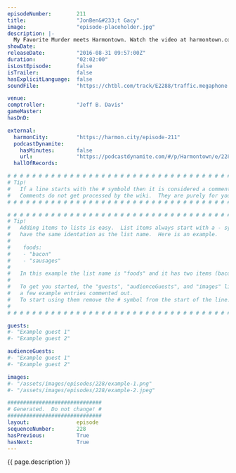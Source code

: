 ```yaml
---
episodeNumber:        211
title:                "JonBen&#233;t Gacy"
image:                "episode-placeholder.jpg"
description: |-
  My Favorite Murder meets Harmontown. Watch the video at harmontown.com/live! Become a member!
showDate:             
releaseDate:          "2016-08-31 09:57:00Z"
duration:             "02:02:00"
isLostEpisode:        false
isTrailer:            false
hasExplicitLanguage:  false
soundFile:            "https://chtbl.com/track/E2288/traffic.megaphone.fm/STA9584979609.mp3?updated=1559765095"

venue:                
comptroller:          "Jeff B. Davis"
gameMaster:           
hasDnD:               

external:
  harmonCity:         "https://harmon.city/episode-211"
  podcastDynamite:
    hasMinutes:       false
    url:              "https://podcastdynamite.com/#/p/Harmontown/e/228/211"
  hallOfRecords:      

# # # # # # # # # # # # # # # # # # # # # # # # # # # # # # # # # # # # # # # # # # # # #
# Tip!
#   If a line starts with the # symbold then it is considered a comment.
#   Comments do not get processed by the wiki.  They are purely for your information.
# # # # # # # # # # # # # # # # # # # # # # # # # # # # # # # # # # # # # # # # # # # # #

# # # # # # # # # # # # # # # # # # # # # # # # # # # # # # # # # # # # # # # # # # # # #
# Tip!
#   Adding items to lists is easy.  List items always start with a - symbol and have
#   have the same identation as the list name.  Here is an example.
#
#    foods:
#    - "bacon"
#    - "sausages"
#
#   In this example the list name is "foods" and it has two items (bacon, and sausages).
#
#   To get you started, the "guests", "audienceGuests", and "images" lists below have
#   a few example entries commented out.
#   To start using them remove the # symbol from the start of the line.
#
# # # # # # # # # # # # # # # # # # # # # # # # # # # # # # # # # # # # # # # # # # # # #

guests:
#- "Example guest 1"
#- "Example guest 2"

audienceGuests:
#- "Example guest 1"
#- "Example guest 2"

images:
#- "/assets/images/episodes/228/example-1.png"
#- "/assets/images/episodes/228/example-2.jpeg"

##############################
# Generated.  Do not change! #
##############################
layout:               episode
sequenceNumber:       228
hasPrevious:          True
hasNext:              True
---
```


<!-- The episode description will be rendered here -->
{{ page.description }}

<!-- Add your content BELOW here -->
<!-- vvvvvvvvvvvvvvvvvvvvvvvvvvv -->




<!-- ^^^^^^^^^^^^^^^^^^^^^^^^^^^ -->
<!-- Add your content ABOVE here -->

<!-- The episode gallery will be rendered here -->